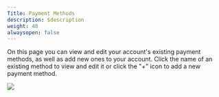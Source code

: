 ```yaml
---
Title: Payment Methods
description: $description
weight: 40
alwaysopen: false
---
```

On this page you can view and edit your account's existing payment
methods, as well as add new ones to your account. Click the name of an
existing method to view and edit it or click the "+" icon to add a new
payment method.

![](/images/rv/payment_methods.png?width=1000&height=365)

